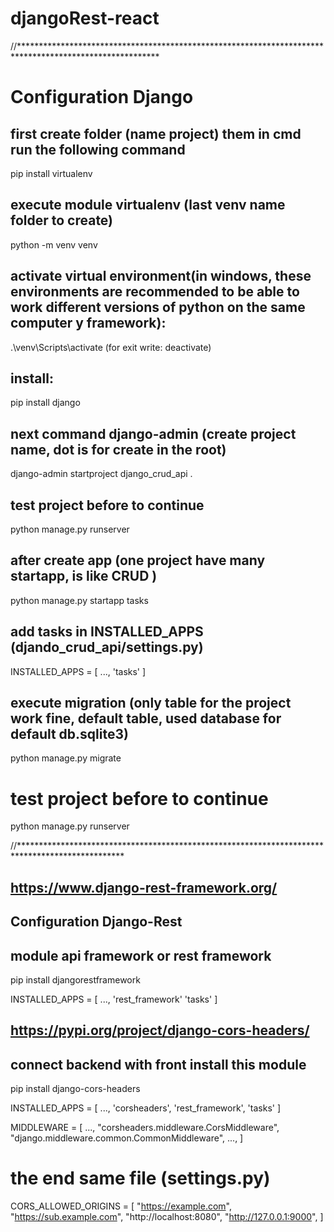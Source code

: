 # djangoRest-react

//********************************************************************************************************
# Configuration Django

## first create folder (name project) them in cmd run the following command
pip install virtualenv

## execute module virtualenv (last venv name folder to create)
python -m venv venv

## activate virtual environment(in windows, these environments are recommended to be able to work different versions of python on the same computer y framework):
.\venv\Scripts\activate  (for exit write: deactivate)

## install:
pip install django 

## next command django-admin  (create project name, dot is for create in the root)
django-admin startproject django_crud_api .

## test project before to continue
python manage.py runserver

## after create app (one project have many startapp, is like CRUD )
python manage.py startapp tasks

## add tasks in INSTALLED_APPS (djando_crud_api/settings.py) 

INSTALLED_APPS = [
...,
    'tasks'
]

## execute migration (only table for the project work fine, default table, used database for default db.sqlite3)

python manage.py migrate

# test project before to continue
python manage.py runserver

//************************************************************************************************
## https://www.django-rest-framework.org/
## Configuration Django-Rest

## module api framework or rest framework
pip install djangorestframework

INSTALLED_APPS = [
...,
    'rest_framework'
    'tasks'
]


## https://pypi.org/project/django-cors-headers/
## connect backend with front install this module

pip install django-cors-headers

INSTALLED_APPS = [
...,
    'corsheaders',
    'rest_framework',
    'tasks'
]


MIDDLEWARE = [
    ...,
    "corsheaders.middleware.CorsMiddleware",
    "django.middleware.common.CommonMiddleware",
    ...,
]

# the end same file (settings.py)
CORS_ALLOWED_ORIGINS = [
    "https://example.com",
    "https://sub.example.com",
    "http://localhost:8080",
    "http://127.0.0.1:9000",
]
